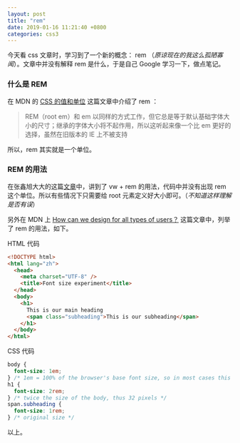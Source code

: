 ```yaml
---
layout: post
title: "rem"
date: 2019-01-16 11:21:40 +0800
categories: css3
---
```


今天看 css 文章时，学习到了一个新的概念： rem （_原谅现在的我这么孤陋寡闻_）。文章中并没有解释 rem 是什么，于是自己 Google 学习一下，做点笔记。

### 什么是 REM

在 MDN 的 [CSS 的值和单位](https://developer.mozilla.org/zh-CN/docs/Learn/CSS/Introduction_to_CSS/Values_and_units) 这篇文章中介绍了 rem ：

> REM（root em）和 em 以同样的方式工作，但它总是等于默认基础字体大小的尺寸；继承的字体大小将不起作用，所以这听起来像一个比 em 更好的选择，虽然在旧版本的 IE 上不被支持

所以，rem 其实就是一个单位。

### REM 的用法

在张鑫旭大大的这篇[文章](https://www.zhangxinxu.com/wordpress/2016/08/vw-viewport-responsive-layout-typography/)中，讲到了 vw + rem 的用法，代码中并没有出现 rem 这个单位。所以有些情况下只需要给 root 元素定义好大小即可。（_不知道这样理解是否有误_）

另外在 MDN 上 [How can we design for all types of users？](https://developer.mozilla.org/en-US/docs/Learn/Common_questions/Design_for_all_types_of_users) 这篇文章中，列举了 rem 的用法，如下。

HTML 代码

```html
<!DOCTYPE html>
<html lang="zh">
  <head>
    <meta charset="UTF-8" />
    <title>Font size experiment</title>
  </head>
  <body>
    <h1>
      This is our main heading
      <span class="subheading">This is our subheading</span>
    </h1>
  </body>
</html>
```

CSS 代码

```css
body {
  font-size: 1em;
} /* 1em = 100% of the browser's base font size, so in most cases this will render as 16 pixels */
h1 {
  font-size: 2rem;
} /* twice the size of the body, thus 32 pixels */
span.subheading {
  font-size: 1rem;
} /* original size */
```

以上。